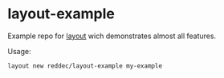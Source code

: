 # layout-example

Example repo for [layout](https://github.com/reddec/layout) wich demonstrates almost all features.

Usage:

`layout new reddec/layout-example my-example`